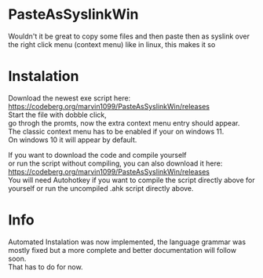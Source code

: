 # PasteAsSyslinkWin
Wouldn't it be great to copy some files and then paste then as syslink over the right click menu (context menu) like in linux, this makes it so

# Instalation
Download the newest exe script here:  
https://codeberg.org/marvin1099/PasteAsSyslinkWin/releases  
Start the file with dobble click,  
go throgh the promts,
now the extra context menu entry should appear.  
The classic context menu has to be enabled if your on windows 11.  
On windows 10 it will appear by default. 

If you want to download the code and compile yourself  
or run the script without compiling, you can also download it here:  
https://codeberg.org/marvin1099/PasteAsSyslinkWin/releases  
You will need Autohotkey if you want to compile the script directly above for yourself or run the uncompiled .ahk script directly above. 

# Info
Automated Instalation was now implemented, the language grammar was mostly fixed but a more complete and better documentation will follow soon.         
That has to do for now.       
